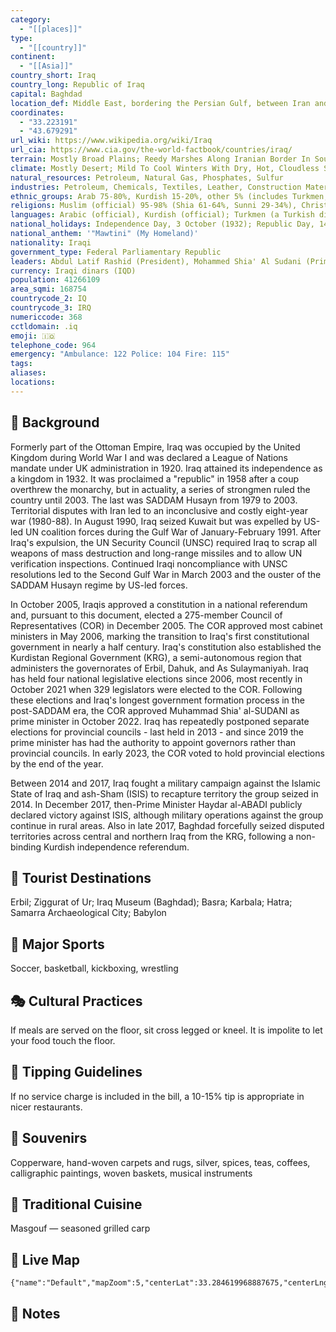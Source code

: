 ```yaml
---
category:
  - "[[places]]"
type:
  - "[[country]]"
continent:
  - "[[Asia]]"
country_short: Iraq
country_long: Republic of Iraq
capital: Baghdad
location_def: Middle East, bordering the Persian Gulf, between Iran and Kuwait
coordinates:
  - "33.223191"
  - "43.679291"
url_wiki: https://www.wikipedia.org/wiki/Iraq
url_cia: https://www.cia.gov/the-world-factbook/countries/iraq/
terrain: Mostly Broad Plains; Reedy Marshes Along Iranian Border In South With Large Flooded Areas; Mountains Along Borders With Iran And Turkey
climate: Mostly Desert; Mild To Cool Winters With Dry, Hot, Cloudless Summers; Northern Mountainous Regions Along Iranian And Turkish Borders Experience Cold Winters With Occasionally Heavy Snows That Melt In Early Spring, Sometimes Causing Extensive Flooding In Central And Southern Iraq
natural_resources: Petroleum, Natural Gas, Phosphates, Sulfur
industries: Petroleum, Chemicals, Textiles, Leather, Construction Materials, Food Processing, Fertilizer, Metal Fabrication/Processing
ethnic_groups: Arab 75-80%, Kurdish 15-20%, other 5% (includes Turkmen, Yezidi, Shabak, Kaka'i, Bedouin, Romani, Assyrian, Circassian, Sabaean-Mandaean, Persian)
religions: Muslim (official) 95-98% (Shia 61-64%, Sunni 29-34%), Christian 1% (includes Catholic, Orthodox, Protestant, Assyrian Church of the East), other 1-4% (2015 est.)
languages: Arabic (official), Kurdish (official); Turkmen (a Turkish dialect) and Syriac (Neo-Aramaic) are recognized as official languages where native speakers of these languages are present; Iraqis have the right to be educated in their native language
national_holidays: Independence Day, 3 October (1932); Republic Day, 14 July (1958)
national_anthem: '"Mawtini" (My Homeland)'
nationality: Iraqi
government_type: Federal Parliamentary Republic
leaders: Abdul Latif Rashid (President), Mohammed Shia' Al Sudani (Prime minister), Mohamed al-Halbousi (Speaker), Faiq Zidan (Chief justice)
currency: Iraqi dinars (IQD)
population: 41266109
area_sqmi: 168754
countrycode_2: IQ
countrycode_3: IRQ
numericcode: 368
cctldomain: .iq
emoji: 🇮🇶
telephone_code: 964
emergency: "Ambulance: 122 Police: 104 Fire: 115"
tags: 
aliases: 
locations:
---
```

## 🌱 Background
Formerly part of the Ottoman Empire, Iraq was occupied by the United Kingdom during World War I and was declared a League of Nations mandate under UK administration in 1920. Iraq attained its independence as a kingdom in 1932. It was proclaimed a "republic" in 1958 after a coup overthrew the monarchy, but in actuality, a series of strongmen ruled the country until 2003. The last was SADDAM Husayn from 1979 to 2003. Territorial disputes with Iran led to an inconclusive and costly eight-year war (1980-88). In August 1990, Iraq seized Kuwait but was expelled by US-led UN coalition forces during the Gulf War of January-February 1991. After Iraq's expulsion, the UN Security Council (UNSC) required Iraq to scrap all weapons of mass destruction and long-range missiles and to allow UN verification inspections. Continued Iraqi noncompliance with UNSC resolutions led to the Second Gulf War in March 2003 and the ouster of the SADDAM Husayn regime by US-led forces.

In October 2005, Iraqis approved a constitution in a national referendum and, pursuant to this document, elected a 275-member Council of Representatives (COR) in December 2005. The COR approved most cabinet ministers in May 2006, marking the transition to Iraq's first constitutional government in nearly a half century. Iraq's constitution also established the Kurdistan Regional Government (KRG), a semi-autonomous region that administers the governorates of Erbil, Dahuk, and As Sulaymaniyah. Iraq has held four national legislative elections since 2006, most recently in October 2021 when 329 legislators were elected to the COR. Following these elections and Iraq's longest government formation process in the post-SADDAM era, the COR approved Muhammad Shia' al-SUDANI as prime minister in October 2022. Iraq has repeatedly postponed separate elections for provincial councils - last held in 2013 - and since 2019 the prime minister has had the authority to appoint governors rather than provincial councils. In early 2023, the COR voted to hold provincial elections by the end of the year.

Between 2014 and 2017, Iraq fought a military campaign against the Islamic State of Iraq and ash-Sham (ISIS) to recapture territory the group seized in 2014. In December 2017, then-Prime Minister Haydar al-ABADI publicly declared victory against ISIS, although military operations against the group continue in rural areas. Also in late 2017, Baghdad forcefully seized disputed territories across central and northern Iraq from the KRG, following a non-binding Kurdish independence referendum.

## 📌 Tourist Destinations
Erbil; Ziggurat of Ur; Iraq Museum (Baghdad); Basra; Karbala; Hatra; Samarra Archaeological City; Babylon

## 🥇 Major Sports
Soccer, basketball, kickboxing, wrestling

## 🎭 Cultural Practices
If meals are served on the floor, sit cross legged or kneel. It is impolite to let your food touch the floor.

## 🫰 Tipping Guidelines
If no service charge is included in the bill, a 10-15% tip is appropriate in nicer restaurants.

## 🎁 Souvenirs
Copperware, hand-woven carpets and rugs, silver, spices, teas, coffees, calligraphic paintings, woven baskets, musical instruments

## 🍲 Traditional Cuisine
Masgouf — seasoned grilled carp

## 📡 Live Map
```mapview
{"name":"Default","mapZoom":5,"centerLat":33.284619968887675,"centerLng":44.23107443118797,"query":"","chosenMapSource":0}
```

## 📒 Notes

